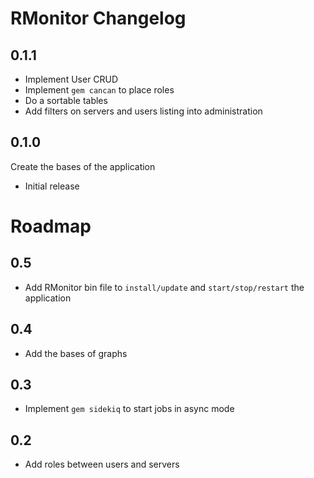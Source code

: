# RMonitor Changelog


## 0.1.1

- Implement User CRUD
- Implement `gem cancan` to place roles
- Do a sortable tables
- Add filters on servers and users listing into administration

## 0.1.0

Create the bases of the application

- Initial release


# Roadmap

## 0.5

- Add RMonitor bin file to `install/update` and `start/stop/restart` the application

## 0.4

- Add the bases of graphs

## 0.3

- Implement `gem sidekiq` to start jobs in async mode

## 0.2

- Add roles between users and servers